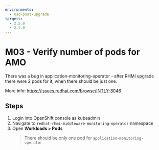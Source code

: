 ```yaml
---
environments:
  - osd-post-upgrade
targets:
  - 2.5.0
  - 2.7.0
---
```


# M03 - Verify number of pods for AMO

There was a bug in application-monitoring-operator - after RHMI upgrade there were 2 pods for it, when there should be just one.

More info: <https://issues.redhat.com/browse/INTLY-8046>

## Steps

1. Login into OpenShift console as kubeadmin
2. Navigate to `redhat-rhmi-middleware-monitoring-operator` namespace
3. Open **Workloads > Pods**
   > There should be only one pod for `application-monitoring-operator`
